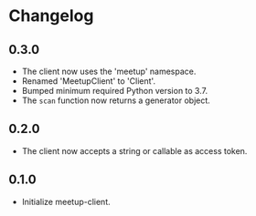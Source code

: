 # Changelog

## 0.3.0

- The client now uses the 'meetup' namespace.
- Renamed 'MeetupClient'  to 'Client'.
- Bumped minimum required Python version to 3.7.
- The `scan` function now returns a generator object.

## 0.2.0

- The client now accepts a string or callable as access token.

## 0.1.0

- Initialize meetup-client.
